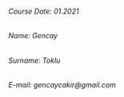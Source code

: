 



<h6> Course Date:  01.2021
<h6> Name:         Gencay
<h6> Surname:      Toklu
<h6> E-mail:       gencaycakir@gmail.com


